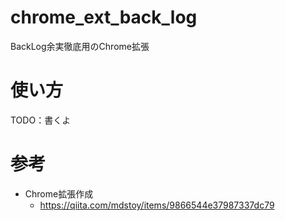 # chrome_ext_back_log
BackLog余実徹底用のChrome拡張

# 使い方
TODO：書くよ

# 参考
- Chrome拡張作成
    - https://qiita.com/mdstoy/items/9866544e37987337dc79
